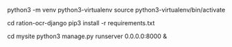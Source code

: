 python3 -m venv python3-virtualenv
source python3-virtualenv/bin/activate

cd ration-ocr-django
pip3 install -r requirements.txt

cd mysite
python3 manage.py runserver 0.0.0.0:8000 &